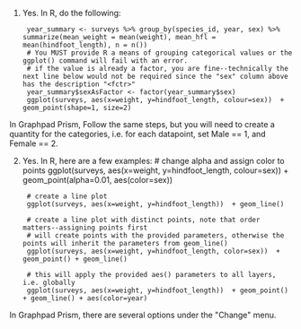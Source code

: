 1) Yes.
In R, do the following:

        year_summary <- surveys %>% group_by(species_id, year, sex) %>% summarize(mean_weight = mean(weight), mean_hfl = mean(hindfoot_length), n = n())
        # You MUST provide R a means of grouping categorical values or the ggplot() command will fail with an error.
        # if the value is already a factor, you are fine--technically the next line below would not be required since the "sex" column above has the description "<fctr>"
        year_summary$sexAsFactor <- factor(year_summary$sex)
        ggplot(surveys, aes(x=weight, y=hindfoot_length, colour=sex))  + geom_point(shape=1, size=2)

In Graphpad Prism, Follow the same steps, but you will need to create a quantity for the categories, i.e. for each datapoint, set Male == 1, and Female == 2.

2) Yes.
In R, here are a few examples:
        # change alpha and assign color to points
        ggplot(surveys, aes(x=weight, y=hindfoot_length, colour=sex))  + geom_point(alpha=0.01, aes(color=sex))

        # create a line plot
        ggplot(surveys, aes(x=weight, y=hindfoot_length))  + geom_line()

        # create a line plot with distinct points, note that order matters--assigning points first
        # will create points with the provided parameters, otherwise the points will inherit the parameters from geom_line()
        ggplot(surveys, aes(x=weight, y=hindfoot_length, color=sex))  + geom_point() + geom_line()

        # this will apply the provided aes() parameters to all layers, i.e. globally
        ggplot(surveys, aes(x=weight, y=hindfoot_length))  + geom_point() + geom_line() + aes(color=year)

In Graphpad Prism, there are several options under the "Change" menu.
